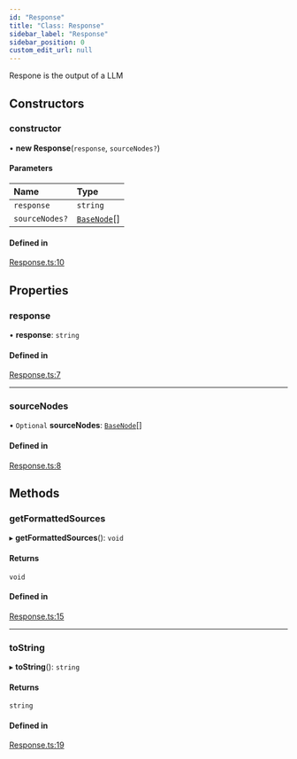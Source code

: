```yaml
---
id: "Response"
title: "Class: Response"
sidebar_label: "Response"
sidebar_position: 0
custom_edit_url: null
---
```


Respone is the output of a LLM

## Constructors

### constructor

• **new Response**(`response`, `sourceNodes?`)

#### Parameters

| Name | Type |
| :------ | :------ |
| `response` | `string` |
| `sourceNodes?` | [`BaseNode`](BaseNode.md)[] |

#### Defined in

[Response.ts:10](https://github.com/run-llama/LlamaIndexTS/blob/ca9410f/packages/core/src/Response.ts#L10)

## Properties

### response

• **response**: `string`

#### Defined in

[Response.ts:7](https://github.com/run-llama/LlamaIndexTS/blob/ca9410f/packages/core/src/Response.ts#L7)

___

### sourceNodes

• `Optional` **sourceNodes**: [`BaseNode`](BaseNode.md)[]

#### Defined in

[Response.ts:8](https://github.com/run-llama/LlamaIndexTS/blob/ca9410f/packages/core/src/Response.ts#L8)

## Methods

### getFormattedSources

▸ **getFormattedSources**(): `void`

#### Returns

`void`

#### Defined in

[Response.ts:15](https://github.com/run-llama/LlamaIndexTS/blob/ca9410f/packages/core/src/Response.ts#L15)

___

### toString

▸ **toString**(): `string`

#### Returns

`string`

#### Defined in

[Response.ts:19](https://github.com/run-llama/LlamaIndexTS/blob/ca9410f/packages/core/src/Response.ts#L19)
